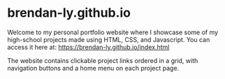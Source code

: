 # brendan-ly.github.io
Welcome to my personal portfolio website where I showcase some of my high-school projects made using HTML, CSS, and Javascript. You can access it here at: https://brendan-ly.github.io/index.html

The website contains clickable project links ordered in a grid, with navigation buttons and a home menu on each project page. 
